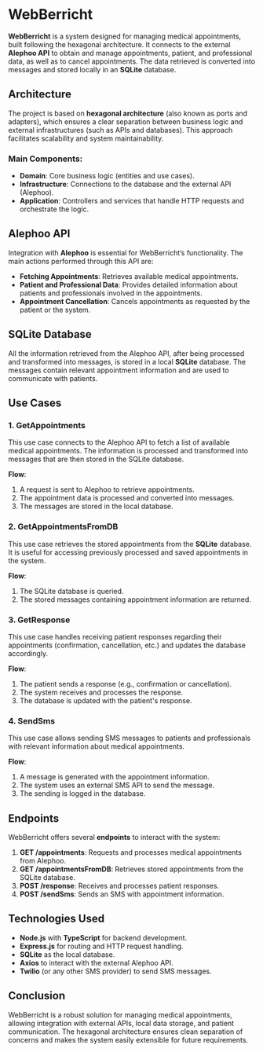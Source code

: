 # WebBerricht

**WebBerricht** is a system designed for managing medical appointments, built following the hexagonal architecture. It connects to the external **Alephoo API** to obtain and manage appointments, patient, and professional data, as well as to cancel appointments. The data retrieved is converted into messages and stored locally in an **SQLite** database.

## Architecture

The project is based on **hexagonal architecture** (also known as ports and adapters), which ensures a clear separation between business logic and external infrastructures (such as APIs and databases). This approach facilitates scalability and system maintainability.

### Main Components:

- **Domain**: Core business logic (entities and use cases).
- **Infrastructure**: Connections to the database and the external API (Alephoo).
- **Application**: Controllers and services that handle HTTP requests and orchestrate the logic.

## Alephoo API

Integration with **Alephoo** is essential for WebBerricht’s functionality. The main actions performed through this API are:

- **Fetching Appointments**: Retrieves available medical appointments.
- **Patient and Professional Data**: Provides detailed information about patients and professionals involved in the appointments.
- **Appointment Cancellation**: Cancels appointments as requested by the patient or the system.

## SQLite Database

All the information retrieved from the Alephoo API, after being processed and transformed into messages, is stored in a local **SQLite** database. The messages contain relevant appointment information and are used to communicate with patients.

## Use Cases

### 1. GetAppointments

This use case connects to the Alephoo API to fetch a list of available medical appointments. The information is processed and transformed into messages that are then stored in the SQLite database.

**Flow**:

1. A request is sent to Alephoo to retrieve appointments.
2. The appointment data is processed and converted into messages.
3. The messages are stored in the local database.

### 2. GetAppointmentsFromDB

This use case retrieves the stored appointments from the **SQLite** database. It is useful for accessing previously processed and saved appointments in the system.

**Flow**:

1. The SQLite database is queried.
2. The stored messages containing appointment information are returned.

### 3. GetResponse

This use case handles receiving patient responses regarding their appointments (confirmation, cancellation, etc.) and updates the database accordingly.

**Flow**:

1. The patient sends a response (e.g., confirmation or cancellation).
2. The system receives and processes the response.
3. The database is updated with the patient's response.

### 4. SendSms

This use case allows sending SMS messages to patients and professionals with relevant information about medical appointments.

**Flow**:

1. A message is generated with the appointment information.
2. The system uses an external SMS API to send the message.
3. The sending is logged in the database.

## Endpoints

WebBerricht offers several **endpoints** to interact with the system:

1. **GET /appointments**: Requests and processes medical appointments from Alephoo.
2. **GET /appointmentsFromDB**: Retrieves stored appointments from the SQLite database.
3. **POST /response**: Receives and processes patient responses.
4. **POST /sendSms**: Sends an SMS with appointment information.

## Technologies Used

- **Node.js** with **TypeScript** for backend development.
- **Express.js** for routing and HTTP request handling.
- **SQLite** as the local database.
- **Axios** to interact with the external Alephoo API.
- **Twilio** (or any other SMS provider) to send SMS messages.

## Conclusion

WebBerricht is a robust solution for managing medical appointments, allowing integration with external APIs, local data storage, and patient communication. The hexagonal architecture ensures clean separation of concerns and makes the system easily extensible for future requirements.
